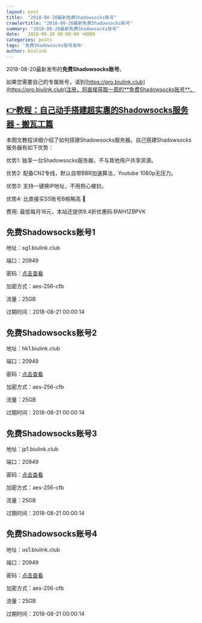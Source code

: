 ```yaml
---
layout: post
title:  "2018-08-20最新免费Shadowsocks账号"
crawlertitle: "2018-08-20最新免费Shadowsocks账号"
summary: "2018-08-20最新免费Shadowsocks账号"
date:   2018-08-20 00:00:00 +0800
categories: posts
tags: '免费Shadowsocks账号发布'
author: biulink
---
```


2018-08-20最新发布的**免费Shadowsocks账号**。

如果您需要自己的专属账号，请到[https://pro.biulink.club](https://pro.biulink.club)注册，将直接获取一周的**免费Shadowsocks账号**。

## [👉教程：自己动手搭建超实惠的Shadowsocks服务器 - 搬瓦工篇](https://github.com/Biulink/ShadowsocksTutorials/blob/master/%E6%95%99%E6%82%A8%E8%87%AA%E5%B7%B1%E5%8A%A8%E6%89%8B%E6%90%AD%E5%BB%BA%E8%B6%85%E5%AE%9E%E6%83%A0%E7%9A%84Shadowsocks%E6%9C%8D%E5%8A%A1%E5%99%A8%20-%20%E6%90%AC%E7%93%A6%E5%B7%A5%E7%AF%87.md)
  
  本图文教程详细介绍了如何搭建Shadowsocks服务器。自己搭建Shadowsocks服务器有如下优势：

  优势1: 独享一台Shadowsocks服务器，不与其他用户共享资源。

  优势2: 配备CN2专线，默认自带BBR加速算法，Youtube 1080p无压力。

  优势3: 支持一键换IP地址，不用担心被封。

  优势4: 比直接买SS账号B格略高 🙂

  费用: 最低每月16元，本站还提供9.4折优惠码:BWH1ZBPVK  
## 免费Shadowsocks账号1

地址：sg1.biulink.club

端口：20949

密码：[点击查看](https://github.com/Biulink/ShadowsocksTutorials/blob/master/publish/2018-08-20%E6%9C%80%E6%96%B0%E5%85%8D%E8%B4%B9Shadowsocks%E8%B4%A6%E5%8F%B7.md)

加密方式：aes-256-cfb

流量：25GB

过期时间：2018-08-21 00:00:14

## 免费Shadowsocks账号2

地址：hk1.biulink.club

端口：20949

密码：[点击查看](https://github.com/Biulink/ShadowsocksTutorials/blob/master/publish/2018-08-20%E6%9C%80%E6%96%B0%E5%85%8D%E8%B4%B9Shadowsocks%E8%B4%A6%E5%8F%B7.md)

加密方式：aes-256-cfb

流量：25GB

过期时间：2018-08-21 00:00:14

## 免费Shadowsocks账号3

地址：jp1.biulink.club

端口：20949

密码：[点击查看](https://github.com/Biulink/ShadowsocksTutorials/blob/master/publish/2018-08-20%E6%9C%80%E6%96%B0%E5%85%8D%E8%B4%B9Shadowsocks%E8%B4%A6%E5%8F%B7.md)

加密方式：aes-256-cfb

流量：25GB

过期时间：2018-08-21 00:00:14

## 免费Shadowsocks账号4

地址：us1.biulink.club

端口：20949

密码：[点击查看](https://github.com/Biulink/ShadowsocksTutorials/blob/master/publish/2018-08-20%E6%9C%80%E6%96%B0%E5%85%8D%E8%B4%B9Shadowsocks%E8%B4%A6%E5%8F%B7.md)

加密方式：aes-256-cfb

流量：25GB

过期时间：2018-08-21 00:00:14

